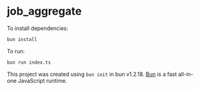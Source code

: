 # job_aggregate

To install dependencies:

```bash
bun install
```

To run:

```bash
bun run index.ts

```

This project was created using `bun init` in bun v1.2.18. [Bun](https://bun.sh) is a fast all-in-one JavaScript runtime.
